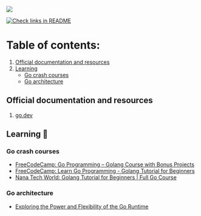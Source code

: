 
![](https://i.imgur.com/oshu2Qo.png)

[![Check links in README](https://github.com/Brain2life/golang-all-in/actions/workflows/check-links.yml/badge.svg)](https://github.com/Brain2life/golang-all-in/actions/workflows/check-links.yml)

# Table of contents:
1. [Official documentation and resources](#official-documentation-and-resources) 
2. [Learning](#learning)
    - [Go crash courses](#go-crash-courses)
    - [Go architecture](#go-architecture)

## Official documentation and resources
1. [go.dev](http://go.dev/)

## Learning 📖

### Go crash courses
- [FreeCodeCamp: Go Programming – Golang Course with Bonus Projects](https://www.youtube.com/watch?v=un6ZyFkqFKo)
- [FreeCodeCamp: Learn Go Programming - Golang Tutorial for Beginners](https://www.youtube.com/watch?v=YS4e4q9oBaU)
- [Nana Tech World: Golang Tutorial for Beginners | Full Go Course](https://www.youtube.com/watch?v=yyUHQIec83I)

### Go architecture
- [Exploring the Power and Flexibility of the Go Runtime](https://medium.com/@jamal.kaksouri/exploring-the-power-and-flexibility-of-the-go-runtime-9a83f33001cf)